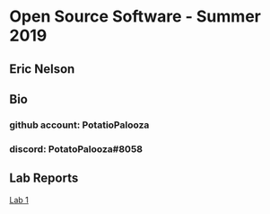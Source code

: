 # Open Source Software - Summer 2019
## Eric Nelson

## Bio
### github account: PotatioPalooza
### discord: PotatoPalooza#8058



## Lab Reports
[Lab 1](labs/lab-01/report.md)

